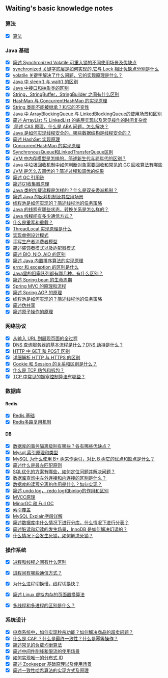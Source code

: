 ## Waiting's basic knowledge notes
### 算法
- [x] [算法](https://github.com/weitingyuk/LeetCode-Notes-Waiting)

### Java 基础
- [x] [简述 Synchronized Volatile 可重入锁的不同使用场景及优缺点](https://github.com/weitingyuk/Java-Basic-Notes/blob/main/2021-01-30/Synchronized&Volatile.md)
- [x] [synchronized 关键字底层是如何实现的,它与 Lock 相比优缺点分别是什么](https://github.com/weitingyuk/Java-Basic-Notes/blob/main/2021-01-31/Synchronized.md)
- [x] [volatile 关键字解决了什么问题，它的实现原理是什么？](https://github.com/weitingyuk/Java-Basic-Notes/blob/main/2021-03-29/Volatile.md)
- [x] [Java 中 sleep() 与 wait() 的区别](https://github.com/weitingyuk/Java-Basic-Notes/blob/main/2021-02-10/Sleep&Wait.md)
- [x] [Java 中接口和抽象类的区别](https://github.com/weitingyuk/Java-Basic-Notes/blob/main/2021-02-14/Interface&Abstract.md)
- [x] [String，StringBuffer，StringBuilder 之间有什么区别](https://github.com/weitingyuk/Java-Basic-Notes/blob/main/2021-03-17/String&StringBuffer&StringBuilder.md)
- [x] [HashMap 与 ConcurrentHashMap 的实现原理](https://github.com/weitingyuk/Java-Basic-Notes/blob/main/2021-02-01/HashMap&ConcurrentHashMap.md)
- [x] [String 类能不能被继承？和它的不变性](https://github.com/weitingyuk/Java-Basic-Notes/blob/main/2021-02-13/String.md)
- [x] [Java 中 ArrayBlockingQueue 与 LinkedBlockingQueue的使用场景和区别](https://github.com/weitingyuk/Java-Basic-Notes/blob/main/2021-02-12/BlockingQueue.md)
- [x] [简述 ArrayList 与 LinkedList 的底层实现以及常见操作的时间复杂度](https://github.com/weitingyuk/Java-Basic-Notes/blob/main/2021-02-08/List.md)
- [x] [ 简述 CAS 原理，什么是 ABA 问题，怎么解决？](https://github.com/weitingyuk/Java-Basic-Notes/blob/main/2021-04-05/CAS.md)
- [x] [Java 是如何实现线程安全的，哪些数据结构是线程安全的？](https://github.com/weitingyuk/Java-Basic-Notes/blob/main/2021-02-07/Thread-Safety.md)
- [x] [简述 HashSet 实现原理](https://github.com/weitingyuk/Java-Basic-Notes/blob/main/2021-04-05/HashSet.md)
- [x] [ConcurrentHashMap 的实现原理](https://github.com/weitingyuk/Java-Basic-Notes/blob/main/2021-03-14/ConcurrentHashMap.md)
- [x] [SynchronousQueue和LinkedTransferQueue区别](https://github.com/weitingyuk/Java-Basic-Notes/blob/main/2021-04-09/SynchronousQueue&LinkedTransferQueue.md)
- [x] [JVM 中内存模型是怎样的，简述新生代与老年代的区别？](https://github.com/weitingyuk/Java-Basic-Notes/blob/main/2021-02-03/Model.md)
- [x] [Java 中垃圾回收机制中如何判断对象需要回收和常见的 GC 回收算法有哪些](https://github.com/weitingyuk/Java-Basic-Notes/blob/main/2021-02-02/GC.md)
- [x] [JVM 是怎么去调优的？简述过程和调优的结果](https://github.com/weitingyuk/Java-Basic-Notes/blob/main/2021-02-18/JVM-FineTuning.md)
- [x] [简述 GC 引用链](https://github.com/weitingyuk/Java-Basic-Notes/blob/main/2021-04-04/GCRoots.md)
- [x] [简述G1收集器原理](https://github.com/weitingyuk/Java-Basic-Notes/blob/main/2021-04-04/G1.md)
- [x] [Java 类的加载流程是怎样的？什么是双亲委派机制？](https://github.com/weitingyuk/Java-Basic-Notes/blob/main/2021-04-08/ClassLoader.md)
- [x] [简述 Java 的反射机制及其应用场景](https://github.com/weitingyuk/Java-Basic-Notes/blob/main/2021-02-06/Reflection.md)
- [x] [线程池是如何实现的？简述线程池的任务策略](https://github.com/weitingyuk/Java-Basic-Notes/blob/main/2021-04-08/ThreadPool.md)
- [x] [Java 的线程有哪些状态，转换关系是怎么样的？](https://github.com/weitingyuk/Java-Basic-Notes/blob/main/2021-04-03/ThreadStates.md)
- [x] [Java 线程间有多少通信方式？](https://github.com/weitingyuk/Java-Basic-Notes/blob/main/2021-04-10/ThreadMsg.md)
- [x] [什么是重写和重载？](https://github.com/weitingyuk/Java-Basic-Notes/blob/main/2021-04-01/Override&Overwrite.md)
- [x] [ThreadLocal 实现原理是什么](https://github.com/weitingyuk/Java-Basic-Notes/blob/main/2021-03-31/ThreadLocal.md)
- [x] [实现单例设计模式](https://github.com/weitingyuk/Java-Basic-Notes/blob/main/2021-02-05/Singleton.md)
- [x] [手写生产者消费者模型](https://github.com/weitingyuk/Java-Basic-Notes/blob/main/2021-02-21/ProducerConsumer.md)
- [x] [简述装饰者模式以及适配器模式](https://github.com/weitingyuk/Java-Basic-Notes/blob/main/2021-03-30/Adapter.md)
- [x] [简述 BIO, NIO, AIO 的区别](https://github.com/weitingyuk/Java-Basic-Notes/blob/main/2021-03-28/IO.md)
- [x] [简述 Java 内置排序算法的实现原理](https://github.com/weitingyuk/Java-Basic-Notes/blob/main/2021-03-20/TimSort.md)
- [x] [error 和 exception 的区别是什么](https://github.com/weitingyuk/Java-Basic-Notes/blob/main/2021-03-15/Error&Exception.md)
- [x] [Java里的阻塞队列都有哪几种，有什么区别？](https://github.com/weitingyuk/Java-Basic-Notes/blob/main/2021-04-08/BlockingQueue.md)
- [x] [简述 Spring bean 的生命周期](https://github.com/weitingyuk/Java-Basic-Notes/blob/main/2021-03-09/BeanLifecycle.md)
- [x] [Spring MVC 的原理和流程](https://github.com/weitingyuk/Java-Basic-Notes/blob/main/2021-02-19/SpringMVC.md)
- [x] [简述 Spring AOP 的原理](https://github.com/weitingyuk/Java-Basic-Notes/blob/main/2021-02-04/AOP.md)
- [x] [线程池是如何实现的？简述线程池的任务策略](https://github.com/weitingyuk/Java-Basic-Notes/blob/main/2021-02-20/ThreadPool.md)
- [x] [简述伪共享](https://github.com/weitingyuk/Java-Basic-Notes/blob/main/2021-04-09/FalseSharing.md)
- [x] [简述原子操作的原理](https://github.com/weitingyuk/Java-Basic-Notes/blob/main/2021-04-09/Atomic.md)

### 网络协议
- [x] [从输入 URL 到展现页面的全过程](https://github.com/weitingyuk/Java-Basic-Notes/blob/main/2021-03-29/URL.md)
- [x] [DNS 查询服务器的基本流程是什么？DNS 劫持是什么？](https://github.com/weitingyuk/Java-Basic-Notes/blob/main/2021-03-27/DNS.md)
- [x] [HTTP 中 GET 和 POST 区别](https://github.com/weitingyuk/Java-Basic-Notes/blob/main/2021-03-25/GET&POST.md)
- [x] [详细解析 HTTP 与 HTTPS 的区别](https://github.com/weitingyuk/Java-Basic-Notes/blob/main/2021-03-24/HTTP&HTTPS.md)
- [x] [Cookie 和 Session 的关系和区别是什么？](https://github.com/weitingyuk/Java-Basic-Notes/blob/main/2021-03-24/Cookie&Session.md)
- [x] [什么是 TCP 粘包和拆包？](https://github.com/weitingyuk/Java-Basic-Notes/blob/main/2021-03-19/TCPPacket.md)
- [x] [TCP 中常见的拥塞控制算法有哪些？](https://github.com/weitingyuk/Java-Basic-Notes/blob/main/2021-03-18/CongestioncontrolofTCP.md)

### 数据库
#### Redis
- [x] [Redis 基础](https://github.com/weitingyuk/Java-Basic-Notes/blob/main/2021-03-06/RedisBasic.md)
- [x] [Redis多路复用机制](https://github.com/weitingyuk/Java-Basic-Notes/blob/main/2021-03-21/epoll.md)
#### DB
- [x] [数据库的事务隔离级别有哪些？各有哪些优缺点？](https://github.com/weitingyuk/Java-Basic-Notes/blob/main/2021-02-25/TransactionIsolation.md)
- [x] [Mysql 索引原理和类型](https://github.com/weitingyuk/Java-Basic-Notes/blob/main/2021-02-22/MysqlIndex.md)
- [x] [MySQL 为什么使用 B+ 树来作索引，对比 B 树它的优点和缺点是什么？](https://github.com/weitingyuk/Java-Basic-Notes/blob/main/2021-02-22/BTree&B+Tree.md)
- [x] [简述什么是最左匹配原则](https://github.com/weitingyuk/Java-Basic-Notes/blob/main/2021-02-24/LeftMostMatch.md)
- [x] [SQL优化的方案有哪些，如何定位问题并解决问题？](https://github.com/weitingyuk/Java-Basic-Notes/blob/main/2021-03-05/SqlOptimization.md)
- [x] [数据库查询中左外连接和内连接的区别是什么？](https://github.com/weitingyuk/Java-Basic-Notes/blob/main/2021-03-04/Inner&LeftJoin.md)
- [x] [数据库的读写分离的作用是什么？如何实现？](https://github.com/weitingyuk/Java-Basic-Notes/blob/main/2021-03-04/Master&Slave.md)
- [x] [简述 undo log， redo log和binlog的作用和区别](https://github.com/weitingyuk/Java-Basic-Notes/blob/main/2021-02-23/Undo&RedoLog.md)
- [x] [MVCC原理](https://github.com/weitingyuk/Java-Basic-Notes/blob/main/2021-03-23/MVCC.md)
- [x] [MinorGC 和 Full GC](https://github.com/weitingyuk/Java-Basic-Notes/blob/main/2021-03-13/MinorGC&FullGC.md)
- [x] [索引覆盖](https://github.com/weitingyuk/Java-Basic-Notes/blob/main/2021-03-13/IndexCover.md)
- [x] [MySQL Explain字段详解](https://github.com/weitingyuk/Java-Basic-Notes/blob/main/2021-03-13/MySQLExplain.md)
- [x] [简述数据库中什么情况下进行分库，什么情况下进行分表？](https://github.com/weitingyuk/Java-Basic-Notes/blob/main/2021-03-02/SubDBAndTable.md)
- [x] [简述脏读和幻读的发生场景，InnoDB 是如何解决幻读的？](https://github.com/weitingyuk/Java-Basic-Notes/blob/main/2021-03-01/PhantomRead.md)
- [x] [什么情况下会发生死锁，如何解决死锁？](https://github.com/weitingyuk/Java-Basic-Notes/blob/main/2021-02-28/DeadLocking.md)

### 操作系统
- [x] [进程和线程之间有什么区别](https://github.com/weitingyuk/Java-Basic-Notes/blob/main/2021-03-16/Process&Thread.md)
- [x] [进程间有哪些通信方式？](https://github.com/weitingyuk/Java-Basic-Notes/blob/main/2021-04-06/Message.md)
- [x] [为什么进程切换慢，线程切换快？](https://github.com/weitingyuk/Java-Basic-Notes/blob/main/2021-04-06/Process&ThreadSwitch.md)
- [x] [简述 Linux 虚拟内存的页面置换算法](https://github.com/weitingyuk/Java-Basic-Notes/blob/main/2021-04-07/PageChange.md)
- [x] [多线程和多进程的区别是什么？](https://github.com/weitingyuk/Java-Basic-Notes/blob/main/2021-04-07/MultiPro&Threads.md)


### 系统设计
- [x] [电商系统中，如何实现秒杀功能？如何解决商品的超卖问题？](https://github.com/weitingyuk/Java-Basic-Notes/blob/main/2021-03-22/SecKill.md)
- [x] [什么是 CAP ？什么是最终一致性？什么是幂等操作？](https://github.com/weitingyuk/Java-Basic-Notes/blob/main/2021-03-21/CAP.md)
- [x] [简述常见的负载均衡算法](https://github.com/weitingyuk/Java-Basic-Notes/blob/main/2021-04-05/LB.md)
- [x] [简述中间件削峰和限流的使用场景](https://github.com/weitingyuk/Java-Basic-Notes/blob/main/2021-04-04/CurrentLimiting.md)
- [x] [如何实现唯一的分布式 ID](https://github.com/weitingyuk/Java-Basic-Notes/blob/main/2021-04-02/DistributedID.md)
- [x] [简述 Zookeeper 基础原理以及使用场景](https://github.com/weitingyuk/Java-Basic-Notes/blob/main/2021-03-22/ZK.md)
- [x] [简述一致性哈希算法的实现方式及原理](https://github.com/weitingyuk/Java-Basic-Notes/blob/main/2021-03-03/ConsistentHash.md)